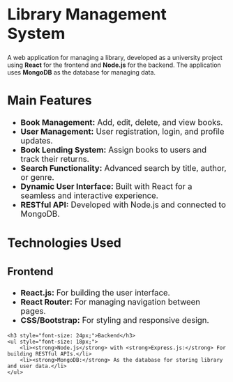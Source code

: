 <title>Ligg</title>
<head>
    <meta charset="UTF-8">
    <meta name="viewport" content="width=device-width, initial-scale=1.0">
    <title> a Library Management System</title>
</head>
<body>
    <h1 style="font-size: 36px;">Library Management System</h1>
    <p style="font-size: 18px;">

A web application for managing a library, developed as a university project using <b>React</b> for the frontend and <b>Node.js</b> for the backend. The application uses <b>MongoDB</b> as the database for managing data.

<h2 style="font-size: 28px;">Main Features</h2>
    <ul style="font-size: 18px;">
        <li><strong>Book Management:</strong> Add, edit, delete, and view books.</li>
        <li><strong>User Management:</strong> User registration, login, and profile updates.</li>
        <li><strong>Book Lending System:</strong> Assign books to users and track their returns.</li>
        <li><strong>Search Functionality:</strong> Advanced search by title, author, or genre.</li>
        <li><strong>Dynamic User Interface:</strong> Built with React for a seamless and interactive experience.</li>
        <li><strong>RESTful API:</strong> Developed with Node.js and connected to MongoDB.</li>
    </ul>

<h2 style="font-size: 28px;">Technologies Used</h2>
    <h3 style="font-size: 24px;">Frontend</h3>
    <ul style="font-size: 18px;">
        <li><strong>React.js:</strong> For building the user interface.</li>
        <li><strong>React Router:</strong> For managing navigation between pages.</li>
        <li><strong>CSS/Bootstrap:</strong> For styling and responsive design.</li>
    </ul>

    <h3 style="font-size: 24px;">Backend</h3>
    <ul style="font-size: 18px;">
        <li><strong>Node.js</strong> with <strong>Express.js:</strong> For building RESTful APIs.</li>
        <li><strong>MongoDB:</strong> As the database for storing library and user data.</li>
    </ul>
